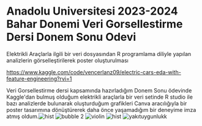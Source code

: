 # Anadolu Universitesi 2023-2024 Bahar Donemi Veri Gorsellestirme Dersi Donem Sonu Odevi
Elektrikli Araçlarla ilgili bir veri dosyasından R programlama diliyle yapılan analizlerin görselleştirilerek poster oluşturulması





https://www.kaggle.com/code/vencerlanz09/electric-cars-eda-with-feature-engineering?rvi=1

Veri Gorsellestirme dersi kapsamında hazırladığım Donem Sonu ödevinde Kaggle'dan bulmuş olduğum elektrikli araçlarla bir veri setinde R studio ile bazı analizlerde bulunarak  oluşturduğum grafikleri Canva aracılığıyla bir poster tasarımına dönüştürerek daha önce yaşamadığım bir deneyime imza atmış oldum.![hist](https://github.com/BurakBasyildiz/Veri_Gorsellestirme_Donem_Sonu_Odevi/assets/161215094/ef179ce1-dadf-46b5-a758-e5d2b1bf657b)
![bubble 2](https://github.com/BurakBasyildiz/Veri_Gorsellestirme_Donem_Sonu_Odevi/assets/161215094/45d61fd5-0da9-4019-be61-6ed60f1378fe)
![violin](https://github.com/BurakBasyildiz/Veri_Gorsellestirme_Donem_Sonu_Odevi/assets/161215094/100927ae-eaea-454a-b72e-35aa75dacd5f)
![hist](https://github.com/BurakBasyildiz/Veri_Gorsellestirme_Donem_Sonu_Odevi/assets/161215094/d064b307-8f65-411c-8c9c-ac38a333495c)
![yakıtuygunlukk](https://github.com/BurakBasyildiz/Veri_Gorsellestirme_Donem_Sonu_Odevi/assets/161215094/4a832649-99f9-4b98-a629-7204a356f6d2)

